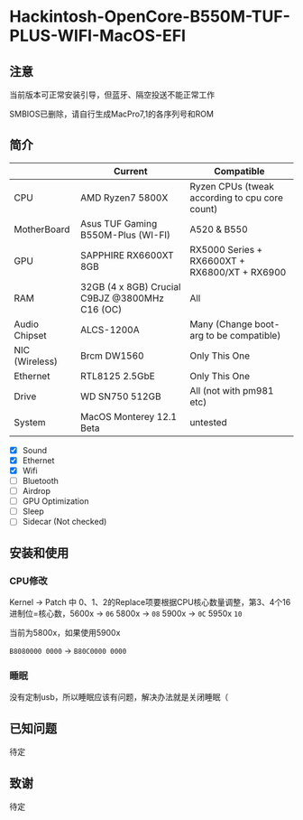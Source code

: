 # Hackintosh-OpenCore-B550M-TUF-PLUS-WIFI-MacOS-EFI

## 注意

当前版本可正常安装引导，但蓝牙、隔空投送不能正常工作

SMBIOS已删除，请自行生成MacPro7,1的各序列号和ROM

## 简介


|                | Current                                        | Compatible                                     |
| ---------------- | ------------------------------------------------ | ------------------------------------------------ |
| CPU            | AMD Ryzen7 5800X                               | Ryzen CPUs (tweak according to cpu core count) |
| MotherBoard    | Asus TUF Gaming B550M-Plus (WI-FI)             | A520 & B550                                    |
| GPU            | SAPPHIRE RX6600XT 8GB                          | RX5000 Series + RX6600XT + RX6800/XT + RX6900  |
| RAM            | 32GB (4 x 8GB) Crucial C9BJZ @3800MHz C16 (OC) | All                                            |
| Audio Chipset  | ALCS-1200A                                     | Many (Change boot-arg to be compatible)        |
| NIC (Wireless) | Brcm DW1560                                    | Only This One                                  |
| Ethernet       | RTL8125 2.5GbE                                 | Only This One                                  |
| Drive          | WD SN750 512GB                                 | All (not with pm981 etc)                       |
| System         | MacOS Monterey 12.1 Beta                       | untested                                       |

- [X] Sound
- [X] Ethernet
- [X] Wifi
- [ ] Bluetooth
- [ ] Airdrop
- [ ] GPU Optimization
- [ ] Sleep
- [ ] Sidecar (Not checked)

## 安装和使用

### CPU修改

Kernel -> Patch 中 0、1、2的Replace项要根据CPU核心数量调整，第3、4个16进制位=核心数，5600x -> `06` 5800x -> `08` 5900x -> `0C` 5950x `10`

当前为5800x，如果使用5900x

`B8080000 0000` -> `B80C0000 0000`

### 睡眠

没有定制usb，所以睡眠应该有问题，解决办法就是关闭睡眠（

## 已知问题

待定

## 致谢

待定
